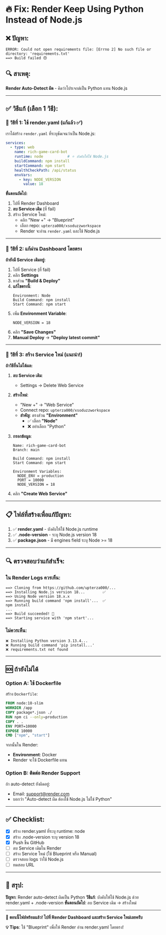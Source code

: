 # 🔥 Fix: Render Keep Using Python Instead of Node.js

## ❌ ปัญหา: 
```
ERROR: Could not open requirements file: [Errno 2] No such file or directory: 'requirements.txt'
==> Build failed 😞
```

## 🔍 สาเหตุ:
**Render Auto-Detect ผิด** - คิดว่าโปรเจกต์เป็น Python แทน Node.js

---

## ✅ วิธีแก้ (เลือก 1 วิธี):

### 🎯 วิธีที่ 1: ใช้ render.yaml (แก้แล้ว ✅)

เราได้สร้าง `render.yaml` ที่ระบุชัดเจนว่าเป็น Node.js:

```yaml
services:
  - type: web
    name: rich-game-card-bot
    runtime: node           # ⭐ บังคับให้ใช้ Node.js
    buildCommand: npm install
    startCommand: npm start
    healthCheckPath: /api/status
    envVars:
      - key: NODE_VERSION
        value: 18
```

**ขั้นตอนถัดไป:**
1. ไปที่ Render Dashboard
2. **ลบ Service เดิม** (ที่ fail)
3. สร้าง Service ใหม่:
   - คลิก "New +" → "Blueprint"
   - เลือก repo: `upterza000/xsoduzzworkspace`
   - Render จะอ่าน `render.yaml` และใช้ Node.js

---

### 🎯 วิธีที่ 2: แก้ผ่าน Dashboard โดยตรง

**ถ้ายังมี Service เดิมอยู่:**

1. ไปที่ Service (ที่ fail)
2. คลิก **Settings**
3. หาส่วน **"Build & Deploy"**
4. **แก้ไขตรงนี้**:
   ```
   Environment: Node
   Build Command: npm install
   Start Command: npm start
   ```
5. เพิ่ม **Environment Variable**:
   ```
   NODE_VERSION = 18
   ```
6. คลิก **"Save Changes"**
7. **Manual Deploy** → **"Deploy latest commit"**

---

### 🎯 วิธีที่ 3: สร้าง Service ใหม่ (แนะนำ!)

**ถ้าวิธีอื่นไม่ได้ผล:**

1. **ลบ Service เดิม**:
   - Settings → Delete Web Service

2. **สร้างใหม่**:
   - "New +" → "Web Service"
   - Connect repo: `upterza000/xsoduzzworkspace`
   - **สำคัญ**: ตรงส่วน **"Environment"** 
     - ✅ เลือก **"Node"** 
     - ❌ อย่าเลือก "Python"

3. **กรอกข้อมูล**:
   ```
   Name: rich-game-card-bot
   Branch: main
   
   Build Command: npm install
   Start Command: npm start
   
   Environment Variables:
     NODE_ENV = production
     PORT = 10000
     NODE_VERSION = 18
   ```

4. คลิก **"Create Web Service"**

---

## 📋 ไฟล์ที่สร้างเพื่อแก้ปัญหา:

1. ✅ **render.yaml** - บังคับให้ใช้ Node.js runtime
2. ✅ **.node-version** - ระบุ Node.js version 18
3. ✅ **package.json** - มี engines field ระบุ Node >= 18

---

## 🔍 ตรวจสอบว่าแก้สำเร็จ:

### ใน Render Logs ควรเห็น:
```
==> Cloning from https://github.com/upterza000/...
==> Installing Node.js version 18...        ✅
==> Using Node version 18.x.x
==> Running build command 'npm install'...  ✅
npm install
...
==> Build succeeded! 🎉
==> Starting service with 'npm start'...
```

### ไม่ควรเห็น:
```
❌ Installing Python version 3.13.4...
❌ Running build command 'pip install...'
❌ requirements.txt not found
```

---

## 🆘 ถ้ายังไม่ได้

### Option A: ใช้ Dockerfile

สร้าง `Dockerfile`:
```dockerfile
FROM node:18-slim
WORKDIR /app
COPY package*.json ./
RUN npm ci --only=production
COPY . .
ENV PORT=10000
EXPOSE 10000
CMD ["npm", "start"]
```

จากนั้นใน Render:
- **Environment**: Docker
- Render จะใช้ Dockerfile แทน

### Option B: ติดต่อ Render Support

ถ้า auto-detect ยังผิดอยู่:
- Email: support@render.com
- บอกว่า "Auto-detect ผิด ต้องใช้ Node.js ไม่ใช่ Python"

---

## ✅ Checklist:

- [x] สร้าง render.yaml ที่ระบุ runtime: node
- [x] สร้าง .node-version ระบุ version 18
- [x] Push ขึ้น GitHub
- [ ] ลบ Service เดิมใน Render
- [ ] สร้าง Service ใหม่ (ใช้ Blueprint หรือ Manual)
- [ ] ตรวจสอบ logs ว่าใช้ Node.js
- [ ] ทดสอบ URL

---

## 📝 สรุป:

**ปัญหา**: Render auto-detect ผิดเป็น Python
**วิธีแก้**: บังคับให้ใช้ Node.js ด้วย render.yaml + .node-version
**ขั้นตอนถัดไป**: ลบ Service เดิม → สร้างใหม่

---

**🎉 ตอนนี้ไฟล์พร้อมแล้ว! ไปที่ Render Dashboard และสร้าง Service ใหม่เลยครับ**

**💡 Tips**: ใช้ "Blueprint" เพื่อให้ Render อ่าน render.yaml โดยตรง!
